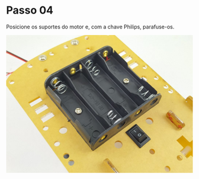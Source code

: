 # Passo 04

Posicione os suportes do motor e, com a chave Philips, parafuse-os.

![](images/image4.png)
